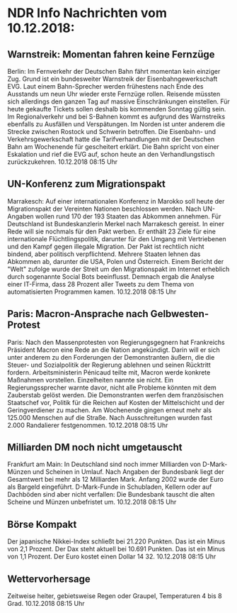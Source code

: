 # NDR Info Nachrichten vom 10.12.2018:


## Warnstreik: Momentan fahren keine Fernzüge
Berlin: Im Fernverkehr der Deutschen Bahn fährt momentan kein einziger Zug. Grund ist ein bundesweiter Warnstreik der Eisenbahngewerkschaft EVG. Laut einem Bahn-Sprecher werden frühestens nach Ende des Ausstands um neun Uhr wieder erste Fernzüge rollen. Reisende müssten sich allerdings den ganzen Tag auf massive Einschränkungen einstellen. Für heute gekaufte Tickets sollen deshalb bis kommenden Sonntag gültig sein. Im Regionalverkehr und bei S-Bahnen kommt es aufgrund des Warnstreiks ebenfalls zu Ausfällen und Verspätungen. Im Norden ist unter anderem die Strecke zwischen Rostock und Schwerin betroffen. Die Eisenbahn- und Verkehrsgewerkschaft hatte die Tarifverhandlungen mit der Deutschen Bahn am Wochenende für gescheitert erklärt. Die Bahn spricht von einer Eskalation und rief die EVG auf, schon heute an den Verhandlungstisch zurückzukehren. 10.12.2018 08:15 Uhr 

## UN-Konferenz zum Migrationspakt
Marrakesch: Auf einer internationalen Konferenz in Marokko soll heute der Migrationspakt der Vereinten Nationen beschlossen werden. Nach UN-Angaben wollen rund 170 der 193 Staaten das Abkommen annehmen. Für Deutschland ist Bundeskanzlerin Merkel nach Marrakesch gereist. In einer Rede will sie nochmals für den Pakt werben. Er enthält 23 Ziele für eine internationale Flüchtlingspolitik, darunter für den Umgang mit Vertriebenen und den Kampf gegen illegale Migration. Der Pakt ist rechtlich nicht bindend, aber politisch verpflichtend. Mehrere Staaten lehnen das Abkommen ab, darunter die USA, Polen und Österreich. Einem Bericht der "Welt" zufolge wurde der Streit um den Migrationspakt im Internet erheblich durch sogenannte Social Bots beeinflusst. Demnach ergab die Analyse einer IT-Firma, dass 28 Prozent aller Tweets zu dem Thema von automatisierten Programmen kamen. 10.12.2018 08:15 Uhr 

## Paris: Macron-Ansprache nach Gelbwesten-Protest
Paris: Nach den Massenprotesten von Regierungsgegnern hat Frankreichs Präsident Macron eine Rede an die Nation angekündigt. Darin will er sich unter anderem zu den Forderungen der Demonstranten äußern, die die Steuer- und Sozialpolitik der Regierung ablehnen und seinen Rücktritt fordern. Arbeitsministerin Pénicaud teilte mit, Macron werde konkrete Maßnahmen vorstellen. Einzelheiten nannte sie nicht. Ein Regierungssprecher warnte davor, nicht alle Probleme könnten mit dem Zauberstab gelöst werden. Die Demonstranten werfen dem französischen Staatschef vor, Politik für die Reichen auf Kosten der Mittelschicht und der Geringverdiener zu machen. Am Wochenende gingen erneut mehr als 125.000 Menschen auf die Straße. Nach Ausschreitungen wurden fast 2.000 Randalierer festgenommen. 10.12.2018 08:15 Uhr 

## Milliarden DM noch nicht umgetauscht
Frankfurt am Main: In Deutschland sind noch immer Milliarden von D-Mark-Münzen und Scheinen in Umlauf. Nach Angaben der Bundesbank liegt der Gesamtwert bei mehr als 12 Milliarden Mark. Anfang 2002 wurde der Euro als Bargeld eingeführt. D-Mark-Funde in Schubladen, Kellern oder auf Dachböden sind aber nicht verfallen: Die Bundesbank tauscht die alten Scheine und Münzen unbefristet um. 10.12.2018 08:15 Uhr 

## Börse Kompakt
Der japanische Nikkei-Index schließt bei 21.220 Punkten. Das ist ein Minus von 2,1 Prozent. Der Dax steht aktuell bei 10.691 Punkten. Das ist ein  Minus von 1,1 Prozent. Der Euro kostet einen Dollar 14 32. 10.12.2018 08:15 Uhr 

## Wettervorhersage
Zeitweise heiter, gebietsweise Regen oder Graupel, Temperaturen 4 bis 8 Grad. 10.12.2018 08:15 Uhr 
